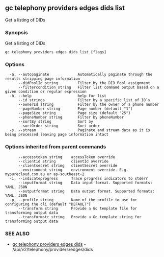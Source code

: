 ## gc telephony providers edges dids list

Get a listing of DIDs

### Synopsis

Get a listing of DIDs

```
gc telephony providers edges dids list [flags]
```

### Options

```
  -a, --autopaginate             Automatically paginate through the results stripping page information
      --didPoolId string         Filter by the DID Pool assignment
      --filtercondition string   Filter list command output based on a given condition or regular expression
  -h, --help                     help for list
      --id strings               Filter by a specific list of ID`s
      --ownerId string           Filter by the owner of a phone number
      --pageNumber string        Page number (default "1")
      --pageSize string          Page size (default "25")
      --phoneNumber string       Filter by phoneNumber
      --sortBy string            Sort by
      --sortOrder string         Sort order
  -s, --stream                   Paginate and stream data as it is being processed leaving page information intact
```

### Options inherited from parent commands

```
      --accesstoken string    accessToken override
      --clientid string       clientId override
      --clientsecret string   clientSecret override
      --environment string    environment override. E.g. mypurecloud.com.au or ap-southeast-2
  -i, --indicateprogress      Trace progress indicators to stderr
      --inputformat string    Data input format. Supported formats: YAML, JSON
      --outputformat string   Data output format. Supported formats: YAML, JSON
  -p, --profile string        Name of the profile to use for configuring the cli (default "DEFAULT")
      --transform string      Provide a Go template file for transforming output data
      --transformstr string   Provide a Go template string for transforming output data
```

### SEE ALSO

* [gc telephony providers edges dids](gc_telephony_providers_edges_dids.html)	 - /api/v2/telephony/providers/edges/dids


